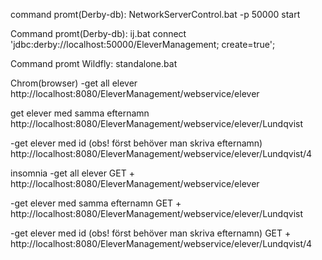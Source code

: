 command promt(Derby-db):
NetworkServerControl.bat -p 50000 start

Command promt(Derby-db):
 ij.bat 
connect 'jdbc:derby://localhost:50000/EleverManagement; create=true';

Command promt Wildfly: 
standalone.bat






Chrom(browser)
-get all elever
http://localhost:8080/EleverManagement/webservice/elever

get elever med samma efternamn
http://localhost:8080/EleverManagement/webservice/elever/Lundqvist

-get elever med id (obs! först behöver man skriva efternamn)
http://localhost:8080/EleverManagement/webservice/elever/Lundqvist/4



insomnia
-get all elever
GET + http://localhost:8080/EleverManagement/webservice/elever

-get elever med samma efternamn
GET + http://localhost:8080/EleverManagement/webservice/elever/Lundqvist

-get elever med id (obs! först behöver man skriva efternamn)
GET + http://localhost:8080/EleverManagement/webservice/elever/Lundqvist/4